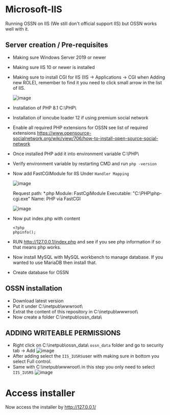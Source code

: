 # Microsoft-IIS
Running OSSN on IIS (We still don't official support IIS) but OSSN works well with it. 

## Server creation / Pre-requisites

- Making sure Windows Server 2019 or newer
- Making sure IIS 10 or newer is installed
- Making sure to install CGI for IIS (IIS -> Applications -> CGI when Adding new ROLE), remember to find it you need to click small arrow in the list of IIS.

  ![image](https://github.com/opensource-socialnetwork/Microsoft-IIS/assets/805066/bab9ef3d-7d1e-4efb-86d3-0fd0ee30527b)

- Installation of PHP 8.1 C:\PHP\
- Installation of ioncube loader 12 if using premium social network
- Enable all required PHP extensions for OSSN see list of required extensions https://www.opensource-socialnetwork.org/wiki/view/706/how-to-install-open-source-social-network
- Once installed PHP add it into environment variable C:\PHP\
- Verify environment variable by restarting CMD and run `php -version`
- Now add FastCGIModule for IIS Under `Handler Mapping`

  ![image](https://github.com/opensource-socialnetwork/Microsoft-IIS/assets/805066/a7cf8e4a-d2a9-4bc7-95c2-930072912201)
  
  Request path: *.php
  Module: FastCgiModule
  Executable: "C:\PHP\php-cgi.exe"
  Name: PHP via FastCGI  

  ![image](https://github.com/opensource-socialnetwork/Microsoft-IIS/assets/805066/d5a0393e-1b8c-4f3a-9de3-741c3b6f9fc2)

- Now put index.php with content
   ```    
   <?php 
   phpinfo();
   ```
- RUN http://127.0.0.1/index.php and see if you see php information if so that means php works.
- Now install MySQL with MySQL workbench to manage database.  If you wanted to use MariaDB then install that.
- Create database for OSSN

## OSSN installation
 - Download latest version
 - Put it under C:\inetpub\wwwroot\
 - Extrat the content of this repository in C:\inetpub\wwwroot\
 - Now create a folder C:\inetpub\ossn_data\

## ADDING WRITEABLE PERMISSIONS
 - Right click on C:\inetpub\ossn_data\ `ossn_data` folder and go to security tab -> Add
   ![image](https://github.com/opensource-socialnetwork/Microsoft-IIS/assets/805066/fc42054f-d254-40f4-9788-6221843bf538)
- After adding select the `IIS_IUSRS`user with making sure in bottom you select Full control.
- Same with C:\inetpub\wwwroot\ in this step you only need to select `IIS_IUSRS` 
![image](https://github.com/opensource-socialnetwork/Microsoft-IIS/assets/805066/d6da43d0-a643-48ce-8fea-c5f3b72797bc)

# Access installer

Now access the installer by http://127.0.0.1/

